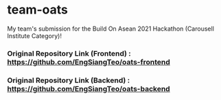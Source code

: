 # team-oats

My team's submission for the Build On Asean 2021 Hackathon (Carousell Institute Category)!

### Original Repository Link (Frontend) : https://github.com/EngSiangTeo/oats-frontend
### Original Repository Link (Backend) : https://github.com/EngSiangTeo/oats-backend
